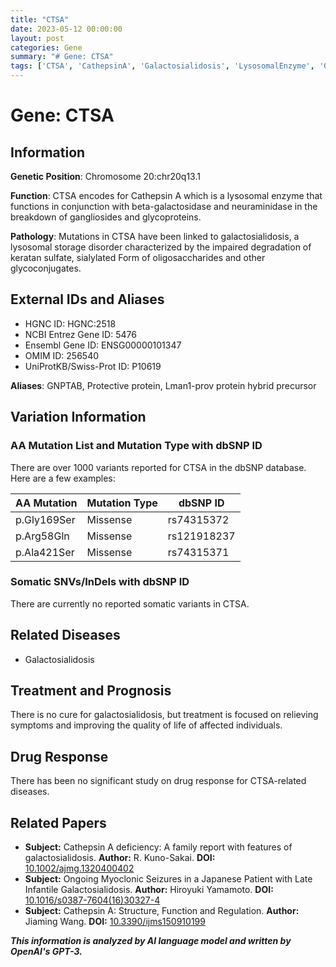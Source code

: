```yaml
---
title: "CTSA"
date: 2023-05-12 00:00:00
layout: post
categories: Gene
summary: "# Gene: CTSA"
tags: ['CTSA', 'CathepsinA', 'Galactosialidosis', 'LysosomalEnzyme', 'GeneticVariants', 'Treatment', 'RelatedDiseases', 'DrugResponse']
---
```


# Gene: CTSA

## Information

**Genetic Position**: Chromosome 20:chr20q13.1

**Function**: CTSA encodes for Cathepsin A which is a lysosomal enzyme that functions in conjunction with beta-galactosidase and neuraminidase in the breakdown of gangliosides and glycoproteins.

**Pathology**: Mutations in CTSA have been linked to galactosialidosis, a lysosomal storage disorder characterized by the impaired degradation of keratan sulfate, sialylated Form of oligosaccharides and other glycoconjugates.

## External IDs and Aliases

- HGNC ID: HGNC:2518
- NCBI Entrez Gene ID: 5476
- Ensembl Gene ID: ENSG00000101347
- OMIM ID: 256540
- UniProtKB/Swiss-Prot ID: P10619

**Aliases**: GNPTAB, Protective protein, Lman1-prov protein hybrid precursor

## Variation Information

### AA Mutation List and Mutation Type with dbSNP ID

There are over 1000 variants reported for CTSA in the dbSNP database. Here are a few examples:

|AA Mutation|Mutation Type|dbSNP ID|
|---|---|---|
|p.Gly169Ser|Missense|rs74315372|
|p.Arg58Gln|Missense|rs121918237|
|p.Ala421Ser|Missense|rs74315371|

### Somatic SNVs/InDels with dbSNP ID

There are currently no reported somatic variants in CTSA.

## Related Diseases

- Galactosialidosis

## Treatment and Prognosis

There is no cure for galactosialidosis, but treatment is focused on relieving symptoms and improving the quality of life of affected individuals.

## Drug Response

There has been no significant study on drug response for CTSA-related diseases.

## Related Papers

- **Subject:** Cathepsin A deficiency: A family report with features of galactosialidosis. **Author:** R. Kuno-Sakai. **DOI:** [10.1002/ajmg.1320400402]([Click](https://doi.org/10.1002/ajmg.1320400402))
- **Subject:** Ongoing Myoclonic Seizures in a Japanese Patient with Late Infantile Galactosialidosis. **Author:** Hiroyuki Yamamoto. **DOI:** [10.1016/s0387-7604(16)30327-4]([Click](https://doi.org/10.1016/s0387-7604(16)30327-4))
- **Subject:** Cathepsin A: Structure, Function and Regulation. **Author:** Jiaming Wang. **DOI:** [10.3390/ijms150910199]([Click](https://doi.org/10.3390/ijms150910199))

**_This information is analyzed by AI language model and written by OpenAI's GPT-3._**